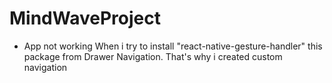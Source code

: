# MindWaveProject
 
* App not working When i try to install "react-native-gesture-handler" this package from Drawer Navigation. That's why i created custom navigation
